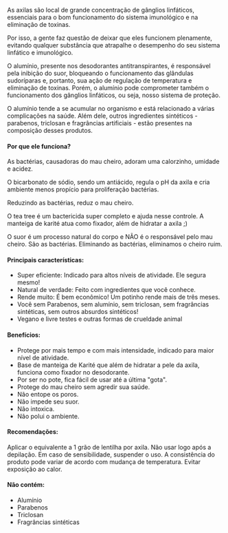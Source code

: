 As axilas são local de grande concentração de gânglios linfáticos, essenciais para o bom funcionamento do sistema imunológico e na eliminação de toxinas.

Por isso, a gente faz questão de deixar que eles funcionem plenamente, evitando qualquer substância que atrapalhe o desempenho do seu sistema linfático e imunológico.

O alumínio, presente nos desodorantes antitranspirantes, é responsável pela inibição do suor, bloqueando o funcionamento das glândulas sudoríparas e, portanto, sua ação de regulação de temperatura e eliminação de toxinas. Porém, o alumínio pode comprometer também o funcionamento dos gânglios linfáticos, ou seja, nosso sistema de proteção.

O alumínio tende a se acumular no organismo e está relacionado a várias complicações na saúde. Além dele, outros ingredientes sintéticos - parabenos, triclosan e fragrâncias artificiais - estão presentes na composição desses produtos.

#### Por que ele funciona?
As bactérias, causadoras do mau cheiro, adoram uma calorzinho, umidade e acidez.

O bicarbonato de sódio, sendo um antiácido, regula o pH da axila e cria ambiente menos propício para proliferação bactérias.

Reduzindo as bactérias, reduz o mau cheiro.

O tea tree é um bactericida super completo e ajuda nesse controle.
A manteiga de karité atua como fixador, além de hidratar a axila ;)

O suor é um processo natural do corpo e NÃO é o responsável pelo mau cheiro. São as bactérias. Eliminando as bactérias, eliminamos o cheiro ruim.

#### Principais características:
-   Super eficiente: Indicado para altos níveis de atividade. Ele segura mesmo!
-   Natural de verdade: Feito com ingredientes que você conhece.
-   Rende muito: É bem econômico! Um potinho rende mais de três meses.
-   Você sem Parabenos, sem alumínio, sem triclosan, sem fragrâncias sintéticas, sem outros absurdos sintéticos!
-   Vegano e livre testes e outras formas de crueldade animal

#### Benefícios:
-   Protege por mais tempo e com mais intensidade, indicado para maior nível de atividade.
-   Base de manteiga de Karité que além de hidratar a pele da axila, funciona como fixador no desodorante.
-   Por ser no pote, fica fácil de usar até a última "gota".
-   Protege do mau cheiro sem agredir sua saúde.
-   Não entope os poros.
-   Não impede seu suor.
-   Não intoxica.
-   Não polui o ambiente.

#### Recomendações:
Aplicar o equivalente a 1 grão de lentilha por axila.
Não usar logo após a depilação.
Em caso de sensibilidade, suspender o uso.
A consistência do produto pode variar de acordo com mudança de temperatura.
Evitar exposição ao calor.

#### Não contém:
-   Alumínio
-   Parabenos
-   Triclosan
-   Fragrâncias sintéticas
